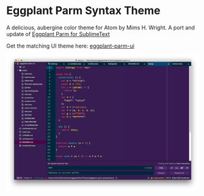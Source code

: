 # Eggplant Parm Syntax Theme

A delicious, aubergine color theme for Atom by Mims H. Wright. A port and update of [Eggplant Parm for SublimeText](http://github.com/mimshwright/sublime-eggplant-parm/)

Get the matching UI theme here: [eggplant-parm-ui](http://github.com/mimshwright/eggplant-parm-ui)

![Screenshot](./screenshot.png)

